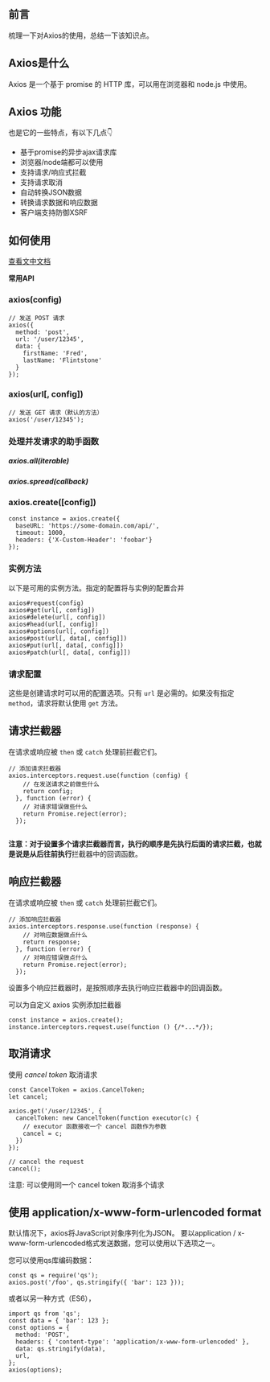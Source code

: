 ## 前言

梳理一下对Axios的使用，总结一下该知识点。



## Axios是什么

Axios 是一个基于 promise 的 HTTP 库，可以用在浏览器和 node.js 中使用。



## Axios 功能

也是它的一些特点，有以下几点👇

- 基于promise的异步ajax请求库
- 浏览器/node端都可以使用
- 支持请求/响应式拦截
- 支持请求取消
- 自动转换JSON数据
- 转换请求数据和响应数据
- 客户端支持防御XSRF





## 如何使用

[查看文中文档](http://www.axios-js.com/zh-cn/docs/)



**常用API**

### axios(config)

```
// 发送 POST 请求
axios({
  method: 'post',
  url: '/user/12345',
  data: {
    firstName: 'Fred',
    lastName: 'Flintstone'
  }
});
```

### axios(url[, config])

```
// 发送 GET 请求（默认的方法）
axios('/user/12345');
```

### 处理并发请求的助手函数

##### axios.all(iterable)

##### axios.spread(callback)



### axios.create([config])

```
const instance = axios.create({
  baseURL: 'https://some-domain.com/api/',
  timeout: 1000,
  headers: {'X-Custom-Header': 'foobar'}
});
```

### 实例方法

以下是可用的实例方法。指定的配置将与实例的配置合并

```
axios#request(config)
axios#get(url[, config])
axios#delete(url[, config])
axios#head(url[, config])
axios#options(url[, config])
axios#post(url[, data[, config]])
axios#put(url[, data[, config]])
axios#patch(url[, data[, config]])
```

### 请求配置

这些是创建请求时可以用的配置选项。只有 `url` 是必需的。如果没有指定 `method`，请求将默认使用 `get` 方法。





## 请求拦截器 

在请求或响应被 `then` 或 `catch` 处理前拦截它们。

```
// 添加请求拦截器
axios.interceptors.request.use(function (config) {
    // 在发送请求之前做些什么
    return config;
  }, function (error) {
    // 对请求错误做些什么
    return Promise.reject(error);
  });


```



**注意：**对于设置多个请求拦截器而言，执行的顺序是先执行后面的请求拦截，也就是说是**从后往前执行**拦截器中的回调函数。



## 响应拦截器



在请求或响应被 `then` 或 `catch` 处理前拦截它们。

```
// 添加响应拦截器
axios.interceptors.response.use(function (response) {
    // 对响应数据做点什么
    return response;
  }, function (error) {
    // 对响应错误做点什么
    return Promise.reject(error);
  });
```

设置多个响应拦截器时，是按照顺序去执行响应拦截器中的回调函数。



可以为自定义 axios 实例添加拦截器

```
const instance = axios.create();
instance.interceptors.request.use(function () {/*...*/});
```



## 取消请求

使用 *cancel token* 取消请求

```
const CancelToken = axios.CancelToken;
let cancel;

axios.get('/user/12345', {
  cancelToken: new CancelToken(function executor(c) {
    // executor 函数接收一个 cancel 函数作为参数
    cancel = c;
  })
});

// cancel the request
cancel();
```

注意: 可以使用同一个 cancel token 取消多个请求



## 使用 application/x-www-form-urlencoded format

默认情况下，axios将JavaScript对象序列化为JSON。 要以application / x-www-form-urlencoded格式发送数据，您可以使用以下选项之一。



您可以使用qs库编码数据：

```
const qs = require('qs');
axios.post('/foo', qs.stringify({ 'bar': 123 }));
```

或者以另一种方式（ES6），

```
import qs from 'qs';
const data = { 'bar': 123 };
const options = {
  method: 'POST',
  headers: { 'content-type': 'application/x-www-form-urlencoded' },
  data: qs.stringify(data),
  url,
};
axios(options);
```

